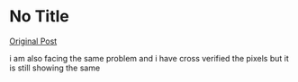 # No Title

[Original Post](https://discourse.onlinedegree.iitm.ac.in/t/166576/63)

<p>i am also facing the same problem and i have cross verified the pixels but it is still showing the same</p>